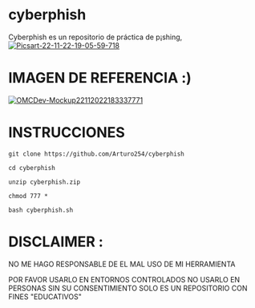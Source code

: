 # cyberphish
Cyberphish es un repositorio de práctica de p¡shing, 
<a href="https://postimg.cc/w1kKrdGX" target="_blank"><img src="https://i.postimg.cc/7ZFxfH1W/Picsart-22-11-22-19-05-59-718.png" alt="Picsart-22-11-22-19-05-59-718"/></a>

# IMAGEN DE REFERENCIA :) 

<a href="https://postimg.cc/rz8Pvcgw" target="_blank"><img src="https://i.postimg.cc/ZY3zv5dp/OMCDev-Mockup22112022183337771.png" alt="OMCDev-Mockup22112022183337771"/></a>


# INSTRUCCIONES

```
git clone https://github.com/Arturo254/cyberphish

cd cyberphish

unzip cyberphish.zip

chmod 777 *

bash cyberphish.sh

```
# DISCLAIMER :

NO ME HAGO RESPONSABLE DE EL MAL USO DE MI HERRAMIENTA

POR FAVOR USARLO EN ENTORNOS CONTROLADOS
NO USARLO EN PERSONAS SIN SU CONSENTIMIENTO
SOLO ES UN REPOSITORIO CON FINES "EDUCATIVOS"
